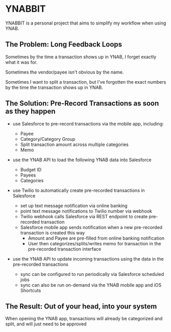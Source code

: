# YNABBIT

YNABBIT is a personal project that aims to simplify my workflow when using YNAB.

## The Problem: Long Feedback Loops

Sometimes by the time a transaction shows up in YNAB, I forget exactly what it was for.

Sometimes the vendor/payee isn't obvious by the name.

Sometimes I want to split a transaction, but I've forgotten the exact numbers by the time the transaction shows up in YNAB.

## The Solution: Pre-Record Transactions as soon as they happen

- use Salesforce to pre-record transactions via the mobile app, including:

  - Payee
  - Category/Category Group
  - Split transaction amount across multiple categories
  - Memo

- use the YNAB API to load the following YNAB data into Salesforce

  - Budget ID
  - Payees
  - Categories

- use Twilio to automatically create pre-recorded transactions in Salesforce

  - set up text message notification via online banking
  - point text message notifications to Twilio number via webhook
  - Twilio webhook calls Salesforce via REST endpoint to create pre-recorded transaction
  - Salesforce mobile app sends notification when a new pre-recorded transaction is created this way
    - Amount and Payee are pre-filled from online banking notification
    - User then categorizes/splits/writes memo for transaction in the pre-recorded transaction interface

- use the YNAB API to update incoming transactions using the data in the pre-recorded transactions
  - sync can be configured to run periodically via Salesforce scheduled jobs
  - sync can also be run on-demand via the YNAB mobile app and iOS Shortcuts

## The Result: Out of your head, into your system

When opening the YNAB app, transactions will already be categorized and split, and will just need to be approved
